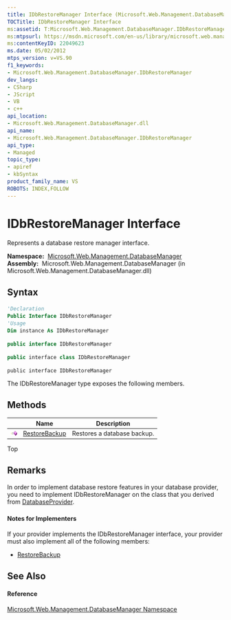 ```yaml
---
title: IDbRestoreManager Interface (Microsoft.Web.Management.DatabaseManager)
TOCTitle: IDbRestoreManager Interface
ms:assetid: T:Microsoft.Web.Management.DatabaseManager.IDbRestoreManager
ms:mtpsurl: https://msdn.microsoft.com/en-us/library/microsoft.web.management.databasemanager.idbrestoremanager(v=VS.90)
ms:contentKeyID: 22049623
ms.date: 05/02/2012
mtps_version: v=VS.90
f1_keywords:
- Microsoft.Web.Management.DatabaseManager.IDbRestoreManager
dev_langs:
- CSharp
- JScript
- VB
- c++
api_location:
- Microsoft.Web.Management.DatabaseManager.dll
api_name:
- Microsoft.Web.Management.DatabaseManager.IDbRestoreManager
api_type:
- Managed
topic_type:
- apiref
- kbSyntax
product_family_name: VS
ROBOTS: INDEX,FOLLOW
---
```


# IDbRestoreManager Interface

Represents a database restore manager interface.

**Namespace:**  [Microsoft.Web.Management.DatabaseManager](microsoft-web-management-databasemanager-namespace.md)  
**Assembly:**  Microsoft.Web.Management.DatabaseManager (in Microsoft.Web.Management.DatabaseManager.dll)

## Syntax

``` vb
'Declaration
Public Interface IDbRestoreManager
'Usage
Dim instance As IDbRestoreManager
```

``` csharp
public interface IDbRestoreManager
```

``` c++
public interface class IDbRestoreManager
```

``` jscript
public interface IDbRestoreManager
```

The IDbRestoreManager type exposes the following members.

## Methods

||Name|Description|
|--- |--- |--- |
|![Public method](images/Dd566041.pubmethod(en-us,VS.90).gif "Public method")|[RestoreBackup](idbrestoremanager-restorebackup-method-microsoft-web-management-databasemanager.md)|Restores a database backup.|


Top

## Remarks

In order to implement database restore features in your database provider, you need to implement IDbRestoreManager on the class that you derived from [DatabaseProvider](databaseprovider-class-microsoft-web-management-databasemanager.md).

### 

#### Notes for Implementers

If your provider implements the IDbRestoreManager interface, your provider must also implement all of the following members:

  - [RestoreBackup](idbrestoremanager-restorebackup-method-microsoft-web-management-databasemanager.md)

## See Also

#### Reference

[Microsoft.Web.Management.DatabaseManager Namespace](microsoft-web-management-databasemanager-namespace.md)

